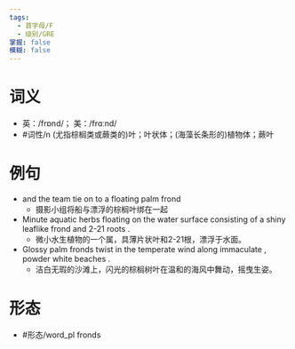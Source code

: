 ```yaml
---
tags:
  - 首字母/F
  - 级别/GRE
掌握: false
模糊: false
---
```

# 词义
- 英：/frɒnd/； 美：/frɑːnd/
- #词性/n  (尤指棕榈类或蕨类的)叶；叶状体；(海藻长条形的)植物体；蕨叶
# 例句
- and the team tie on to a floating palm frond
	- 摄影小组将船与漂浮的棕榈叶绑在一起
- Minute aquatic herbs floating on the water surface consisting of a shiny leaflike frond and 2-21 roots .
	- 微小水生植物的一个属，具薄片状叶和2-21根，漂浮于水面。
- Glossy palm fronds twist in the temperate wind along immaculate , powder white beaches .
	- 洁白无瑕的沙滩上，闪光的棕榈树叶在温和的海风中舞动，摇曳生姿。
# 形态
- #形态/word_pl fronds
